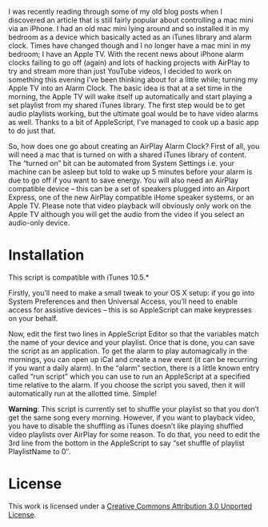 I was recently reading through some of my old blog posts when I discovered an article that is still fairly popular about controlling a mac mini via an iPhone. I had an old mac mini lying around and so installed it in my bedroom as a device which basically acted as an iTunes library and alarm clock. Times have changed though and I no longer have a mac mini in my bedroom; I have an Apple TV. With the recent news about iPhone alarm clocks failing to go off (again) and lots of hacking projects with AirPlay to try and stream more than just YouTube videos, I decided to work on something this evening I’ve been thinking about for a little while; turning my Apple TV into an Alarm Clock. The basic idea is that at a set time in the morning, the Apple TV will wake itself up automatically and start playing a set playlist from my shared iTunes library. The first step would be to get audio playlists working, but the ultimate goal would be to have video alarms as well. Thanks to a bit of AppleScript, I’ve managed to cook up a basic app to do just that.

So, how does one go about creating an AirPlay Alarm Clock? First of all, you will need a mac that is turned on with a shared iTunes library of content. The “turned on” bit can be automated from System Settings i.e. your machine can be asleep but told to wake up 5 minutes before your alarm is due to go off if you want to save energy. You will also need an AirPlay compatible device – this can be a set of speakers plugged into an Airport Express, one of the new AirPlay compatible iHome speaker systems, or an Apple TV. Please note that video playback will obviously only work on the Apple TV although you will get the audio from the video if you select an audio-only device.

Installation
============

This script is compatible with iTunes 10.5.*

Firstly, you’ll need to make a small tweak to your OS X setup: if you go into System Preferences and then Universal Access, you’ll need to enable access for assistive devices – this is so AppleScript can make keypresses on your behalf.

Now, edit the first two lines in AppleScript Editor so that the variables match the name of your device and your playlist. Once that is done, you can save the script as an application. To get the alarm to play automagically in the mornings, you can open up iCal and create a new event (it can be recurring if you want a daily alarm). In the “alarm” section, there is a little known entry called “run script” which you can use to run an AppleScript at a specified time relative to the alarm. If you choose the script you saved, then it will automatically run at the allotted time. Simple!

**Warning**: This script is currently set to shuffle your playlist so that you don’t get the same song every morning. However, if you want to playback video, you have to disable the shuffling as iTunes doesn’t like playing shuffled video playlists over AirPlay for some reason. To do that, you need to edit the 3rd line from the bottom in the AppleScript to say “set shuffle of playlist PlaylistName to 0″.

License
=======

This work is licensed under a [Creative Commons Attribution 3.0 Unported License](http://creativecommons.org/licenses/by/3.0/).

